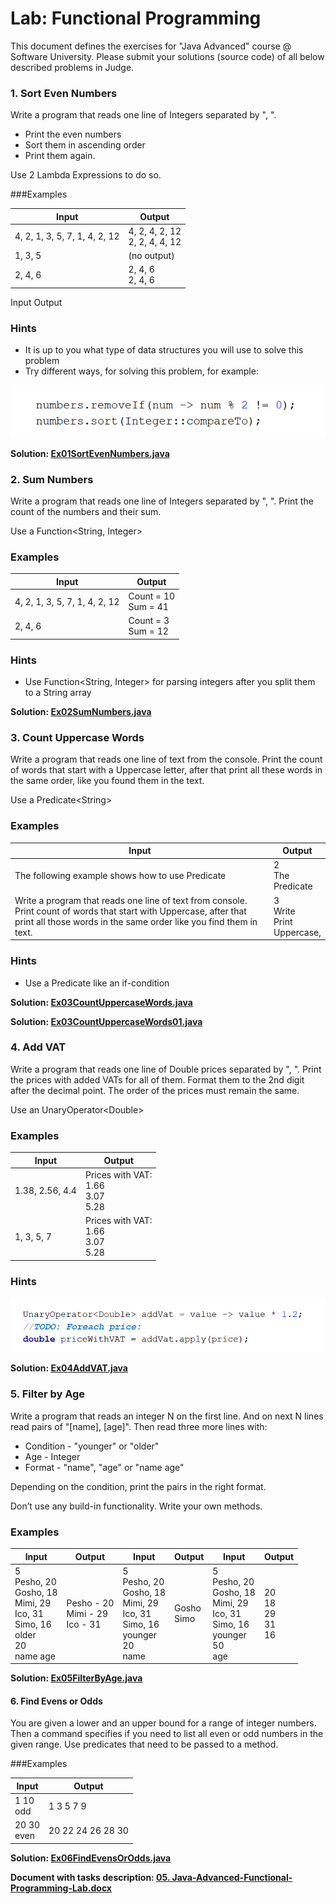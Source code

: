 # Lab: Functional Programming

This document defines the exercises for "Java Advanced" course @ Software University. Please submit your solutions (source code) of all below described problems in Judge.

### 1. Sort Even Numbers

Write a program that reads one line of Integers separated by ", ".

- Print the even numbers
- Sort them in ascending order 
- Print them again.

Use 2 Lambda Expressions to do so.

###Examples

<table>
<thead>
<tr>
<th>Input</th>
<th>Output</th>
</tr>
</thead>
<tbody>
<tr>
<td>4, 2, 1, 3, 5, 7, 1, 4, 2, 12</td>
<td>4, 2, 4, 2, 12<br>2, 2, 4, 4, 12</td>
</tr>
<tr>
<td>1, 3, 5</td>
<td>(no output)</td>
</tr>
<tr>
<td>2, 4, 6</td>
<td>2, 4, 6<br>2, 4, 6</td>
</tr>
</tbody>
</table>

Input	Output

### Hints

- It is up to you what type of data structures you will use to solve this problem
- Try different ways, for solving this problem, for example:

![](../../resources/L11FunctionalProgramming/media/image1.png)

<p><b>Solution: <a href="./Ex01SortEvenNumbers.java">Ex01SortEvenNumbers.java</a></b></p>

### 2. Sum Numbers

Write a program that reads one line of Integers separated by ", ". Print the count of the numbers and their sum.

Use a Function\<String, Integer>

### Examples

<table>
<thead>
<tr>
<th>Input</th>
<th>Output</th>
</tr>
</thead>
<tbody>
<tr>
<td>4, 2, 1, 3, 5, 7, 1, 4, 2, 12</td>
<td>Count = 10<br>Sum = 41</td>
</tr>
<tr>
<td>2, 4, 6</td>
<td>Count = 3<br>Sum = 12</td>
</tr>
</tbody>
</table>

### Hints

- Use Function\<String, Integer> for parsing integers after you split them to a String array

<p><b>Solution: <a href="./Ex02SumNumbers.java">Ex02SumNumbers.java</a></b></p>

### 3. Count Uppercase Words

Write a program that reads one line of text from the console. Print the count of words that start with a Uppercase letter, after that print all these words in the same order, like you found them in the text.

Use a Predicate\<String>

### Examples

<table>
<thead>
<tr>
<th>Input</th>
<th>Output</th>
</tr>
</thead>
<tbody>
<tr>
<td>The following example shows how to use Predicate</td>
<td>2<br>The<br>Predicate</td>
</tr>
<tr>
<td>Write a program that reads one line of text from console. Print count of words that start with Uppercase, after that print all those words in the same order like you find them in text.</td>
<td>3<br>Write<br>Print<br>Uppercase,</td>
</tr>
</tbody>
</table>

### Hints

- Use a Predicate<String> like an if-condition

<p><b>Solution: <a href="./Ex03CountUppercaseWords.java">Ex03CountUppercaseWords.java</a></b></p>
<p><b>Solution: <a href="./Ex03CountUppercaseWords01.java">Ex03CountUppercaseWords01.java</a></b></p>

### 4. Add VAT

Write a program that reads one line of Double prices separated by ", ". Print the prices with added VATs for all of them.  Format them to the 2nd digit after the decimal point. The order of the prices must remain the same.

Use an UnaryOperator\<Double>

### Examples

<table>
<thead>
<tr>
<th>Input</th>
<th>Output</th>
</tr>
</thead>
<tbody>
<tr>
<td>1.38, 2.56, 4.4</td>
<td>Prices with VAT:<br>1.66<br>3.07<br>5.28</td>
</tr>
<tr>
<td>1, 3, 5, 7</td>
<td>Prices with VAT:<br>1.66<br>3.07<br>5.28</td>
</tr>
</tbody>
</table>

### Hints

![](../../resources/L11FunctionalProgramming/media/image2.png)

<p><b>Solution: <a href="./Ex04AddVAT.java">Ex04AddVAT.java</a></b></p>
 
### 5. Filter by Age

Write a program that reads an integer N on the first line. And on next N lines read pairs of "[name], [age]". Then read three more lines with:

- Condition - "younger" or "older"
- Age - Integer
- Format - "name", "age" or "name age"

Depending on the condition, print the pairs in the right format.

Don’t use any build-in functionality. Write your own methods.

### Examples

<table>
<thead>
<tr>
<th>Input</th>
<th>Output</th>
<th>Input</th>
<th>Output</th>
<th>Input</th>
<th>Output</th>
</tr>
</thead>
<tbody>
<tr>
<td>5<br>Pesho, 20<br>Gosho, 18<br>Mimi, 29<br>Ico, 31<br>Simo, 16<br>older<br>20<br>name age</td>
<td>Pesho - 20<br>Mimi - 29<br>Ico - 31</td>
<td>5<br>Pesho, 20<br>Gosho, 18<br>Mimi, 29<br>Ico, 31<br>Simo, 16<br>younger<br>20<br>name</td>
<td>Gosho<br>Simo</td>
<td>5<br>Pesho, 20<br>Gosho, 18<br>Mimi, 29<br>Ico, 31<br>Simo, 16<br>younger<br>50<br>age</td>
<td>20<br>18<br>29<br>31<br>16</td>
</tr>
</tbody>
</table>

<p><b>Solution: <a href="./Ex05FilterByAge.java">Ex05FilterByAge.java</a></b></p>

#### 6. Find Evens or Odds

You are given a lower and an upper bound for a range of integer numbers. Then a command specifies if you need to list all even or odd numbers in the given range. Use predicates that need to be passed to a method.

###Examples

<table>
<thead>
<tr>
<th>Input</th>
<th>Output</th>
</tr>
</thead>
<tbody>
<tr>
<td>1 10<br>odd</td>
<td>1 3 5 7 9</td>
</tr>
<tr>
<td>20 30<br>even</td>
<td>20 22 24 26 28 30</td>
</tr>
</tbody>
</table>

<p><b>Solution: <a href="./Ex06FindEvensOrOdds.java">Ex06FindEvensOrOdds.java</a></b></p>

<p><b>Document with tasks description: <a href="../../resources/L11FunctionalProgramming/05. Java-Advanced-Functional-Programming-Lab.docx">05. Java-Advanced-Functional-Programming-Lab.docx</a></b></p>
